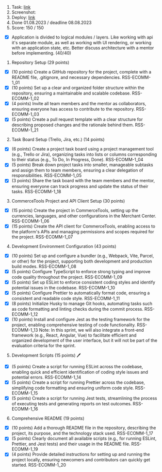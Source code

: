 1. Task: [link](https://github.com/rolling-scopes-school/tasks/tree/master/tasks/eCommerce-Application)
2. Screenshot:
3. Deploy: [link](https://github.com/)
4. Done 01.08.2023 / deadline 08.08.2023
5. Score: 150 / 150
  - [x] Application is divided to logical modules / layers. Like working with api it's separate module, as well as working with UI rendering, or working with an application state, etc. Better discuss architecture with a mentor before implementing. (40/40)
  1. Repository Setup (29 points)
  - [x] (10 points) Create a GitHub repository for the project, complete with a README file, .gitignore, and necessary dependencies. RSS-ECOMM-1_01
  - [x] (10 points) Set up a clear and organized folder structure within the repository, ensuring a maintainable and scalable codebase. RSS-ECOMM-1_02
  - [x] (4 points) Invite all team members and the mentor as collaborators, ensuring everyone has access to contribute to the repository. RSS-ECOMM-1_03
  - [x] (5 points) Create a pull request template with a clear structure for describing proposed changes and the rationale behind them. RSS-ECOMM-1_21

2. Task Board Setup (Trello, Jira, etc.) (14 points)
  - [x] (6 points) Create a project task board using a project management tool (e.g., Trello or Jira), organizing tasks into lists or columns corresponding to their status (e.g., To Do, In Progress, Done). RSS-ECOMM-1_04 
  - [x] (5 points) Break down project tasks into smaller, manageable subtasks and assign them to team members, ensuring a clear delegation of responsibilities. RSS-ECOMM-1_05 
  - [x] (3 points) Share the task board with the team members and the mentor, ensuring everyone can track progress and update the status of their tasks. RSS-ECOMM-1_18

3. CommerceTools Project and API Client Setup (30 points)
  - [x] (15 points) Create the project in CommerceTools, setting up the currencies, languages, and other configurations in the Merchant Center. RSS-ECOMM-1_06
  - [x] (15 points) Create the API client for CommerceTools, enabling access to the platform's APIs and managing permissions and scopes required for the project. RSS-ECOMM-1_07

4. Development Environment Configuration (43 points)
  - [x] (10 points) Set up and configure a bundler (e.g., Webpack, Vite, Parcel, or other) for the project, supporting both development and production build modes. RSS-ECOMM-1_08
  - [x] (5 points) Configure TypeScript to enforce strong typing and improve code quality throughout the project. RSS-ECOMM-1_09 
  - [x] (5 points) Set up ESLint to enforce consistent coding styles and identify potential issues in the codebase. RSS-ECOMM-1_10 
  - [x] (5 points) Configure Prettier to automatically format code, ensuring a consistent and readable code style. RSS-ECOMM-1_11 
  - [x] (8 points) Initialize Husky to manage Git hooks, automating tasks such as code formatting and linting checks during the commit process. RSS-ECOMM-1_12
  - [x] (10 points) Install and configure Jest as the testing framework for the project, enabling comprehensive testing of code functionality. RSS-ECOMM-1_13
Note: In this sprint, we will also integrate a front-end framework (e.g., React, Angular, Vue) to facilitate efficient and organized development of the user interface, but it will not be part of the evaluation criteria for the sprint.

5. Development Scripts (15 points) 🖊️
  - [x] (5 points) Create a script for running ESLint across the codebase, enabling quick and efficient identification of coding style issues and potential errors. RSS-ECOMM-1_14
  - [x] (5 points) Create a script for running Prettier across the codebase, simplifying code formatting and ensuring uniform code style. RSS-ECOMM-1_15
  - [x] (5 points) Create a script for running Jest tests, streamlining the process of executing tests and generating reports on test outcomes. RSS-ECOMM-1_16

6. Comprehensive README (19 points)
  - [x] (10 points) Add a thorough README file in the repository, describing the project, its purpose, and the technology stack used. RSS-ECOMM-1_17
  - [x] (5 points) Clearly document all available scripts (e.g., for running ESLint, Prettier, and Jest tests) and their usage in the README file. RSS-ECOMM-1_19
  - [x] (4 points) Provide detailed instructions for setting up and running the project locally, ensuring newcomers and contributors can quickly get started. RSS-ECOMM-1_20